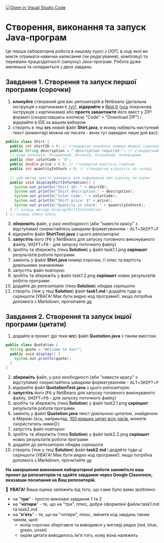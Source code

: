 [![Open in Visual Studio Code](https://classroom.github.com/assets/open-in-vscode-f059dc9a6f8d3a56e377f745f24479a46679e63a5d9fe6f495e02850cd0d8118.svg)](https://classroom.github.com/online_ide?assignment_repo_id=6758970&assignment_repo_type=AssignmentRepo)
# Створення, виконання та запуск Java-програм 

Це перша лабораторна робота в нашому курсі з ООП, в ході якої ви маєте отримати навички написання (чи редагування), компіляції та перевірки працездатності (запуску) Java-програм. Робота дуже маленька та складається з двох завдань.

## Завдання 1. Створення та запуск першої програми (сорочки)

1. **клонуйте** створений для вас репозиторій в Netbeans (детальна інструкція з картинками є [тут](https://netbeans.org/kb/docs/ide/git.html)), **відкрийте** в [Repl.It](https://repl.it/) ([ось](https://repl.it/talk/learn/Configuring-GitHub-repos-to-run-on-Replit-and-contributing-back/23948) покрокова інструкція з картинками) або **просто завантажте** його вміст у ZIP-форматі (скориставшись кнопкою "Code" > "Download ZIP") і відкрийте в IDE за вашим вибором
2. створіть в теці **src** новий файл **Shirt.java**, в якому наберіть наступний текст (коментарі можна не писати - вони тут наведені лише для вас):

``` java
public class Shirt {
  public int shirtID = 0; // стандартне значення номера моделі сорочки
  public String description = "-description required-"; // стандартний опис сорочки
  // коди кольорів: R=червоний, B=синій, G=зелений, U=невідомо
  public char colorCode = 'U';
  public double price = 0.0; // стандартна вартість сорочки
  public int quantityInStock = 0; // стандартна кількість на складі
  
  // цей метод просто виводить всю інформацію про сорочку на екран
  public void displayShirtInformation() {
    System.out.println("Shirt ID: " + shirtID);
    System.out.println("Shirt description:" + description);
    System.out.println("Color Code: " + colorCode);
    System.out.println("Shirt price: $" + price);
    System.out.println("Quantity in stock: " + quantityInStock);
  } // кінець методу displayShirtInformation
} // кінець опису класу
```

3. **збережіть** файл, у разі необхідності (аби "навести красу" з відступами) скористайтесь швидким форматуванням - <kbd>ALT</kbd>+<kbd>SHIFT</kbd>+<kbd>F</kbd>
4. відкрийте файл **ShirtTest.java** з цього репозиторію
5. **запустіть** його (<kbd>F6</kbd> у NetBeans для запуску головного виконуваного файлу, <kbd>SHIFT</kbd>+<kbd>F6</kbd> - для запуску поточного файлу)
6. зробіть та збережіть (тека **Solution**) у файл task1.1.png **скріншот** результатів роботи програми 
7. замініть у файлі **Shirt.java** номер сорочки, її опис та вартість довільними значеннями 
8. запустіть файл повторно
9. зробіть та збережіть у файл task1.2.png **скріншот** нових результатів роботи програми 
11. додайте до репозиторію (тека **Solution**) обидва скріншоти
10. створіть (теж у теці **Solution**) файл **task1.md** і додайте туди ці скріншоти (УВАГА! Має бути видно код програми!). якщо потрібна допомога з Markdown, прочитайте [це](https://github.com/sandino/Markdown-Cheatsheet)

## Завдання 2. Створення та запуск іншої програми (цитати)

1. додайте в проект (до теки **src**) файл **Quotation.java** з таким вмістом:

``` java
public class Quotation {
  String quote = "Welcome to Sun!";
  public void display() {
    System.out.println(quote);
  }
}
```
2. **збережіть** файл, у разі необхідності (аби "навести красу" з відступами) скористайтесь швидким форматуванням - <kbd>ALT</kbd>+<kbd>SHIFT</kbd>+<kbd>F</kbd>
3. відкрийте файл **QuotationTest.java** з цього репозиторію
4. **запустіть** його  (<kbd>F6</kbd> у NetBeans для запуску головного виконуваного файлу, <kbd>SHIFT</kbd>+<kbd>F6</kbd> - для запуску поточного файлу)
5. зробіть та збережіть (тека **Solution**) у файл task2.1.png **скріншот** результатів роботи програми 
6. замініть у файлі **Quotation.java** текст довільною цитатою, знайденою в Мережі (ось, наприклад, [100 кращих цитат всіх часів](https://pakwired.com/100-best-quotes-time/), можете скористатись ними:wink:)
7. запустіть файл повторно
8. зробіть та збережіть (тека **Solution**) у файл task2.2.png **скріншот** нових результатів роботи програми 
9. додайте до репозиторію обидва скріншоти
10. створіть (теж у теці **Solution**) файл **task2.md** і додайте туди ці скріншоти (УВАГА! Має бути видно код програми!). якщо потрібна допомога з Markdown, прочитайте [це](https://github.com/sandino/Markdown-Cheatsheet)

**На завершення виконання лабораторної роботи закомітьте ваш проект до репозиторію та здайте завдання через Google Classroom, вказавши посилання на Ваш репозиторій.**

:triangular_flag_on_post: **УВАГА!** Ваша оцінка залежить від того, що саме було вами зроблено:
* на "**три**" - просто виконані завдання 1 та 2
* на "**чотири**" - те, що на "три", плюс, добре оформлені файли task1.md та task2.md
* на "**п'ять**" - те, що на "чотири", плюс, змінити код завдань таким чином, щоб:
  * колір сорочки зберігався та виводився у вигляді рядка (red, blue, green, unset) 
  * окрім цитати виводилось ім'я того, кому вона належить
